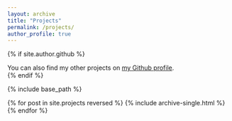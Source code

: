 ```yaml
---
layout: archive
title: "Projects"
permalink: /projects/
author_profile: true
---
```


{% if site.author.github %}
  <div class="wordwrap">You can also find my other projects on <a href="{{site.author.github}}">my Github profile</a>.</div>
{% endif %}

{% include base_path %}

{% for post in site.projects reversed %}
  {% include archive-single.html %}
{% endfor %}
